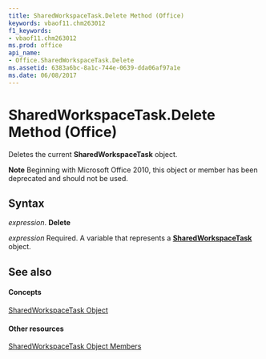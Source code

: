 ```yaml
---
title: SharedWorkspaceTask.Delete Method (Office)
keywords: vbaof11.chm263012
f1_keywords:
- vbaof11.chm263012
ms.prod: office
api_name:
- Office.SharedWorkspaceTask.Delete
ms.assetid: 6383a6bc-8a1c-744e-0639-dda06af97a1e
ms.date: 06/08/2017
---
```



# SharedWorkspaceTask.Delete Method (Office)

Deletes the current **SharedWorkspaceTask** object.


 **Note**  Beginning with Microsoft Office 2010, this object or member has been deprecated and should not be used.


## Syntax

 _expression_. **Delete**

 _expression_ Required. A variable that represents a **[SharedWorkspaceTask](sharedworkspacetask-object-office.md)** object.


## See also


#### Concepts


[SharedWorkspaceTask Object](sharedworkspacetask-object-office.md)
#### Other resources


[SharedWorkspaceTask Object Members](sharedworkspacetask-members-office.md)


